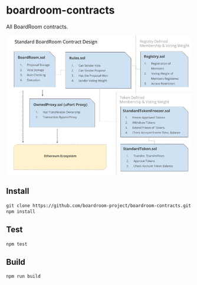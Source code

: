# boardroom-contracts
All BoardRoom contracts.

<img src="assets/standardBoardRoomContractDesignDiagram.jpg" />

## Install
```
git clone https://github.com/boardroom-project/boardroom-contracts.git
npm install
```

## Test
```
npm test
```

## Build
```
npm run build
```
